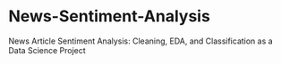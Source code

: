# News-Sentiment-Analysis
News Article Sentiment Analysis: Cleaning, EDA, and Classification as a Data Science Project
